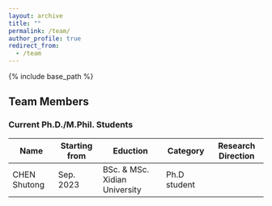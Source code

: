 ```yaml
---
layout: archive
title: ""
permalink: /team/
author_profile: true
redirect_from:
  - /team
---
```


{% include base_path %}

## Team Members

### Current Ph.D./M.Phil. Students

| Name         | Starting from  |  Eduction                     |  Category    |   Research Direction  |
|--------------|----------------|-------------------------------|--------------|-----------------------|
| CHEN Shutong | Sep. 2023      | BSc. & MSc. Xidian University  | Ph.D student |                       |
